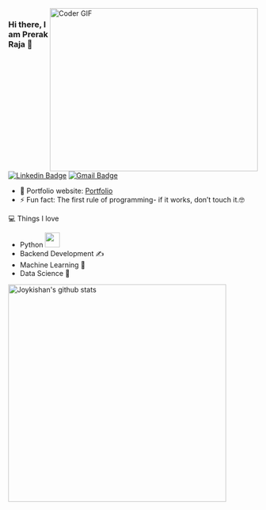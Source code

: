 <img align="right" src="https://cdn.dribbble.com/users/926537/screenshots/4502924/python-2.gif" alt="Coder GIF" width="420" height="330">

### Hi there, I am Prerak Raja 👋
[![Linkedin Badge](https://img.shields.io/badge/-rajaprerak-blue?style=flat-square&logo=Linkedin&logoColor=white&link=https://www.linkedin.com/in/rajaprerak/)](https://www.linkedin.com/in/rajaprerak/)
[![Gmail Badge](https://img.shields.io/badge/-rajaprerak@gmail.com-c14438?style=flat-square&logo=Gmail&logoColor=white&link=mailto:rajaprerak@gmail.com)](mailto:rajaprerak@gmail.com) 

- 🎯 Portfolio website: [Portfolio](https://rajaprerak.github.io/)
- ⚡ Fun fact: The first rule of programming- if it works, don’t touch it.🤓

💻 Things I love
- Python <img src="https://media.giphy.com/media/WUlplcMpOCEmTGBtBW/giphy.gif" width="30"> 
- Backend Development ✍️
- Machine Learning 🧐
- Data Science 😬

<p>
    <a href="https://gitstats.me/rajaprerak">
        <img width="440" height="auto" align="left" alt="Joykishan's github stats" 
        src="https://github-readme-stats.vercel.app/api?username=rajaprerak&show_icons=true&theme=algolia&count_private=true" />
    </a>
</p>


